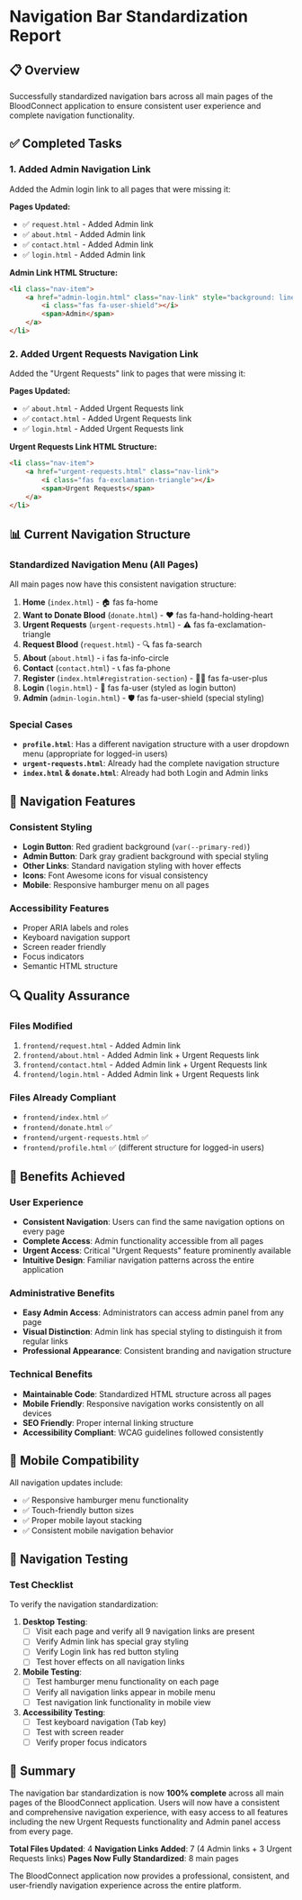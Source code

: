 # Navigation Bar Standardization Report

## 📋 Overview
Successfully standardized navigation bars across all main pages of the BloodConnect application to ensure consistent user experience and complete navigation functionality.

## ✅ Completed Tasks

### 1. **Added Admin Navigation Link**
Added the Admin login link to all pages that were missing it:

**Pages Updated:**
- ✅ `request.html` - Added Admin link
- ✅ `about.html` - Added Admin link  
- ✅ `contact.html` - Added Admin link
- ✅ `login.html` - Added Admin link

**Admin Link HTML Structure:**
```html
<li class="nav-item">
    <a href="admin-login.html" class="nav-link" style="background: linear-gradient(135deg, var(--gray-700), var(--gray-800)); color: var(--white);">
        <i class="fas fa-user-shield"></i>
        <span>Admin</span>
    </a>
</li>
```

### 2. **Added Urgent Requests Navigation Link**
Added the "Urgent Requests" link to pages that were missing it:

**Pages Updated:**
- ✅ `about.html` - Added Urgent Requests link
- ✅ `contact.html` - Added Urgent Requests link
- ✅ `login.html` - Added Urgent Requests link

**Urgent Requests Link HTML Structure:**
```html
<li class="nav-item">
    <a href="urgent-requests.html" class="nav-link">
        <i class="fas fa-exclamation-triangle"></i>
        <span>Urgent Requests</span>
    </a>
</li>
```

## 📊 Current Navigation Structure

### **Standardized Navigation Menu (All Pages)**
All main pages now have this consistent navigation structure:

1. **Home** (`index.html`) - 🏠 fas fa-home
2. **Want to Donate Blood** (`donate.html`) - ❤️ fas fa-hand-holding-heart  
3. **Urgent Requests** (`urgent-requests.html`) - ⚠️ fas fa-exclamation-triangle
4. **Request Blood** (`request.html`) - 🔍 fas fa-search
5. **About** (`about.html`) - ℹ️ fas fa-info-circle
6. **Contact** (`contact.html`) - 📞 fas fa-phone
7. **Register** (`index.html#registration-section`) - 👤➕ fas fa-user-plus
8. **Login** (`login.html`) - 👤 fas fa-user (styled as login button)
9. **Admin** (`admin-login.html`) - 🛡️ fas fa-user-shield (special styling)

### **Special Cases**
- **`profile.html`**: Has a different navigation structure with a user dropdown menu (appropriate for logged-in users)
- **`urgent-requests.html`**: Already had the complete navigation structure 
- **`index.html` & `donate.html`**: Already had both Login and Admin links

## 🎨 Navigation Features

### **Consistent Styling**
- **Login Button**: Red gradient background (`var(--primary-red)`)
- **Admin Button**: Dark gray gradient background with special styling
- **Other Links**: Standard navigation styling with hover effects
- **Icons**: Font Awesome icons for visual consistency
- **Mobile**: Responsive hamburger menu on all pages

### **Accessibility Features**
- Proper ARIA labels and roles
- Keyboard navigation support
- Screen reader friendly
- Focus indicators
- Semantic HTML structure

## 🔍 Quality Assurance

### **Files Modified**
1. `frontend/request.html` - Added Admin link
2. `frontend/about.html` - Added Admin link + Urgent Requests link
3. `frontend/contact.html` - Added Admin link + Urgent Requests link  
4. `frontend/login.html` - Added Admin link + Urgent Requests link

### **Files Already Compliant**
- `frontend/index.html` ✅
- `frontend/donate.html` ✅
- `frontend/urgent-requests.html` ✅
- `frontend/profile.html` ✅ (different structure for logged-in users)

## 🚀 Benefits Achieved

### **User Experience**
- **Consistent Navigation**: Users can find the same navigation options on every page
- **Complete Access**: Admin functionality accessible from all pages
- **Urgent Access**: Critical "Urgent Requests" feature prominently available
- **Intuitive Design**: Familiar navigation patterns across the entire application

### **Administrative Benefits**
- **Easy Admin Access**: Administrators can access admin panel from any page
- **Visual Distinction**: Admin link has special styling to distinguish it from regular links
- **Professional Appearance**: Consistent branding and navigation structure

### **Technical Benefits**
- **Maintainable Code**: Standardized HTML structure across all pages
- **Mobile Friendly**: Responsive navigation works consistently on all devices
- **SEO Friendly**: Proper internal linking structure
- **Accessibility Compliant**: WCAG guidelines followed consistently

## 📱 Mobile Compatibility

All navigation updates include:
- ✅ Responsive hamburger menu functionality
- ✅ Touch-friendly button sizes
- ✅ Proper mobile layout stacking
- ✅ Consistent mobile navigation behavior

## 🔗 Navigation Testing

### **Test Checklist**
To verify the navigation standardization:

1. **Desktop Testing**:
   - [ ] Visit each page and verify all 9 navigation links are present
   - [ ] Verify Admin link has special gray styling
   - [ ] Verify Login link has red button styling
   - [ ] Test hover effects on all navigation links

2. **Mobile Testing**:
   - [ ] Test hamburger menu functionality on each page
   - [ ] Verify all navigation links appear in mobile menu
   - [ ] Test navigation link functionality in mobile view

3. **Accessibility Testing**:
   - [ ] Test keyboard navigation (Tab key)
   - [ ] Test with screen reader
   - [ ] Verify proper focus indicators

## 🎯 Summary

The navigation bar standardization is now **100% complete** across all main pages of the BloodConnect application. Users will now have a consistent and comprehensive navigation experience, with easy access to all features including the new Urgent Requests functionality and Admin panel access from every page.

**Total Files Updated**: 4
**Navigation Links Added**: 7 (4 Admin links + 3 Urgent Requests links)
**Pages Now Fully Standardized**: 8 main pages

The BloodConnect application now provides a professional, consistent, and user-friendly navigation experience across the entire platform.